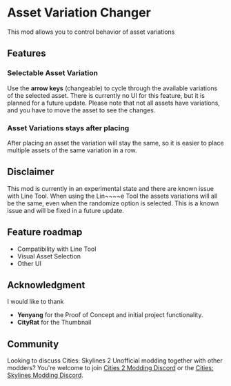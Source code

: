 # Asset Variation Changer
This mod allows you to control behavior of asset variations

## Features

### Selectable Asset Variation
Use the **arrow keys** (changeable) to cycle through the available variations of the selected asset. There is currently no UI for this feature, but it is planned for a future update.
Please note that not all assets have variations, and you have to move the asset to see the changes.

### Asset Variations stays after placing
After placing an asset the variation will stay the same, so it is easier to place multiple assets of the same variation in a row.


## Disclaimer
This mod is currently in an experimental state and there are known issue with Line Tool. When using the Lin~~~~e Tool the assets variations will all be the same, even when the randomize option is selected. This is a known issue and will be fixed in a future update.


## Feature roadmap
- Compatibility with Line Tool
- Visual Asset Selection
- Other UI

## Acknowledgment
I would like to thank
* **Yenyang** for the Proof of Concept and initial project functionality.
* **CityRat** for the Thumbnail

## Community
Looking to discuss Cities: Skylines 2 Unofficial modding together with other modders? You're welcome to join [Cities 2 Modding Discord](https://discord.gg/vd7HXnpPJf) or the [Cities: Skylines Modding Discord](https://discord.gg/27CVdGFA47).

